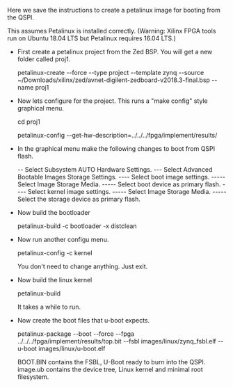 Here we save the instructions to create a petalinux image for booting from the QSPI.

This assumes Petalinux is installed correctly. (Warning: Xilinx FPGA tools run on Ubuntu 18.04 LTS but Petalinux requires 16.04 LTS.)

- First create a petalinux project from the Zed BSP.  You will get a new folder called proj1.

    petalinux-create --force --type project --template zynq --source ~/Downloads/xilinx/zed/avnet-digilent-zedboard-v2018.3-final.bsp --name proj1

- Now lets configure for the project.  This runs a "make config" style graphical menu.

    cd proj1

    petalinux-config --get-hw-description=../../../fpga/implement/results/

- In the graphical menu make the following changes to boot from QSPI flash.

    -- Select Subsystem AUTO Hardware Settings.
        --- Select Advanced Bootable Images Storage Settings.
            ---- Select boot image settings.
                ----- Select Image Storage Media.
                ----- Select boot device as primary flash.
            ---- Select kernel image settings.
                ----- Select Image Storage Media.
                ----- Select the storage device as primary flash.

- Now build the bootloader

    petalinux-build -c bootloader -x distclean

- Now run another configu menu.

    petalinux-config -c kernel
    
    You don't need to change anything. Just exit.

- Now build the linux kernel

    petalinux-build

    It takes a while to run.

- Now create the boot files that u-boot expects. 

    petalinux-package --boot --force --fpga  ../../../fpga/implement/results/top.bit --fsbl images/linux/zynq_fsbl.elf --u-boot images/linux/u-boot.elf


    BOOT.BIN contains the FSBL, U-Boot ready to burn into the QSPI.
    image.ub contains the device tree,  Linux kernel and minimal root filesystem.


